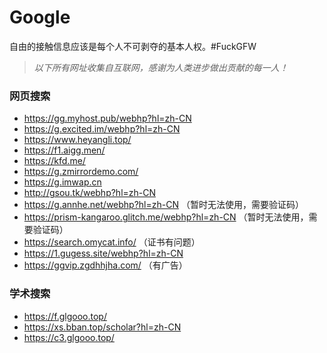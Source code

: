 # Google
自由的接触信息应该是每个人不可剥夺的基本人权。#FuckGFW

>*以下所有网址收集自互联网，感谢为人类进步做出贡献的每一人！*

### 网页搜索
* https://gg.myhost.pub/webhp?hl=zh-CN
* https://g.excited.im/webhp?hl=zh-CN
* https://www.heyangli.top/
* https://f1.aigg.men/
* https://kfd.me/
* https://g.zmirrordemo.com/
* https://g.imwap.cn
* http://gsou.tk/webhp?hl=zh-CN
* https://g.annhe.net/webhp?hl=zh-CN （暂时无法使用，需要验证码）
* https://prism-kangaroo.glitch.me/webhp?hl=zh-CN （暂时无法使用，需要验证码）
* https://search.omycat.info/ （证书有问题）
* https://1.gugess.site/webhp?hl=zh-CN 
* https://ggvip.zgdhhjha.com/ （有广告）


### 学术搜索
* https://f.glgooo.top/
* https://xs.bban.top/scholar?hl=zh-CN
* https://c3.glgooo.top/

